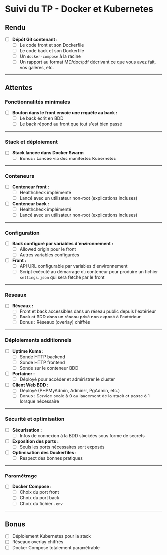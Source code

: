 # Suivi du TP - Docker et Kubernetes

## Rendu
- [ ] **Dépôt Git contenant :**
  - [ ] Le code front et son Dockerfile
  - [ ] Le code back et son Dockerfile
  - [ ] Un `docker-compose` à la racine
  - [ ] Un rapport au format MD/doc/pdf décrivant ce que vous avez fait, vos galères, etc.

---

## Attentes

### Fonctionnalités minimales
- [ ] **Bouton dans le front envoie une requête au back :**
  - [ ] Le back écrit en BDD
  - [ ] Le back répond au front que tout s'est bien passé

---

### Stack et déploiement
- [ ] **Stack lancée dans Docker Swarm**
  - [ ] Bonus : Lancée via des manifestes Kubernetes

---

### Conteneurs
- [ ] **Conteneur front :**
  - [ ] Healthcheck implémenté
  - [ ] Lancé avec un utilisateur non-root (explications incluses)

- [ ] **Conteneur back :**
  - [ ] Healthcheck implémenté
  - [ ] Lancé avec un utilisateur non-root (explications incluses)

---

### Configuration
- [ ] **Back configuré par variables d'environnement :**
  - [ ] Allowed origin pour le front
  - [ ] Autres variables configurées

- [ ] **Front :**
  - [ ] API URL configurable par variables d'environnement
  - [ ] Script exécuté au démarrage du conteneur pour produire un fichier `settings.json` qui sera fetché par le front

---

### Réseaux
- [ ] **Réseaux :**
  - [ ] Front et back accessibles dans un réseau public depuis l'extérieur
  - [ ] Back et BDD dans un réseau privé non exposé à l'extérieur
  - [ ] Bonus : Réseaux (overlay) chiffrés

---

### Déploiements additionnels
- [ ] **Uptime Kuma :**
  - [ ] Sonde HTTP backend
  - [ ] Sonde HTTP frontend
  - [ ] Sonde sur le conteneur BDD

- [ ] **Portainer :**
  - [ ] Déployé pour accéder et administrer le cluster

- [ ] **Client Web BDD :**
  - [ ] Déployé (PHPMyAdmin, Adminer, PgAdmin, etc.)
  - [ ] Bonus : Service scale à 0 au lancement de la stack et passe à 1 lorsque nécessaire

---

### Sécurité et optimisation
- [ ] **Sécurisation :**
  - [ ] Infos de connexion à la BDD stockées sous forme de secrets

- [ ] **Exposition des ports :**
  - [ ] Seuls les ports nécessaires sont exposés

- [ ] **Optimisation des Dockerfiles :**
  - [ ] Respect des bonnes pratiques

---

### Paramétrage
- [ ] **Docker Compose :**
  - [ ] Choix du port front
  - [ ] Choix du port back
  - [ ] Choix du fichier `.env`

---

## Bonus
- [ ] Déploiement Kubernetes pour la stack
- [ ] Réseaux overlay chiffrés
- [ ] Docker Compose totalement paramétrable
